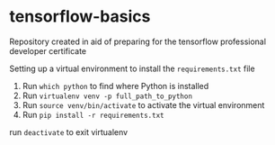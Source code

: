 # tensorflow-basics
Repository created in aid of preparing for the tensorflow professional developer certificate

Setting up a virtual environment to install the `requirements.txt` file
1. Run `which python` to find where Python is installed
2. Run `virtualenv venv -p full_path_to_python`
3. Run `source venv/bin/activate` to activate the virtual environment
4. Run `pip install -r requirements.txt`

run `deactivate` to exit virtualenv